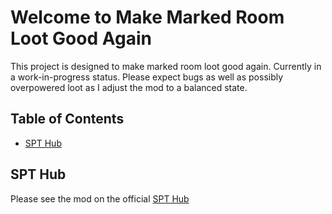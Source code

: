 # Welcome to Make Marked Room Loot Good Again

This project is designed to make marked room loot good again. Currently in a work-in-progress status. Please expect bugs as well as possibly overpowered loot as I adjust the mod to a balanced state.

## **Table of Contents**
- [SPT Hub](#spt-hub)

## **SPT Hub**

Please see the mod on the official [SPT Hub](https://hub.sp-tarkov.com/files/file/2785-make-marked-room-loot-great-again/#overview)


